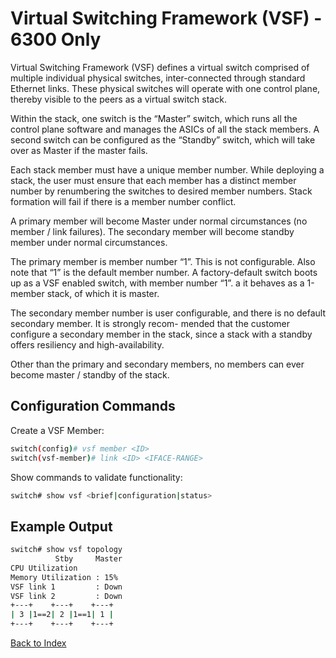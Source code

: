
# Virtual Switching Framework (VSF) - 6300 Only 

Virtual Switching Framework (VSF) defines a virtual switch comprised of multiple individual physical switches, inter-connected through standard Ethernet links. These physical switches will operate with one control plane, thereby visible to the peers as a virtual switch stack. 

Within the stack, one switch is the “Master” switch, which runs all the control plane software and manages the ASICs of all the stack members. A second switch can be configured as the “Standby” switch, which will take over as Master if the master fails. 

Each stack member must have a unique member number. While deploying a stack, the user must ensure that each member has a distinct member number by renumbering the switches to desired member numbers. Stack formation will fail if there is a member number conflict. 

A primary member will become Master under normal circumstances (no member / link failures). The secondary member will become standby member under normal circumstances. 

The primary member is member number “1”. This is not configurable. Also note that “1” is the default member number. A factory-default switch boots up as a VSF enabled switch, with member number “1”. a it behaves as a 1-member stack, of which it is master. 

The secondary member number is user configurable, and there is no default secondary member. It is strongly recom- mended that the customer configure a secondary member in the stack, since a stack with a standby offers resiliency and high-availability. 

Other than the primary and secondary members, no members can ever become master / standby of the stack. 

## Configuration Commands

Create a VSF Member: 
	
```bash
switch(config)# vsf member <ID>
switch(vsf-member)# link <ID> <IFACE-RANGE>
```

Show commands to validate functionality:  

```bash
switch# show vsf <brief|configuration|status>
```

## Example Output 

```bash
switch# show vsf topology
          Stby     Master
CPU Utilization
Memory Utilization : 15%
VSF link 1         : Down
VSF link 2         : Down
+---+    +---+    +---+
| 3 |1==2| 2 |1==1| 1 |
+---+    +---+    +---+
```

[Back to Index](index_aruba.md)